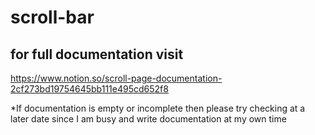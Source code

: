 # scroll-bar


## for full documentation visit

https://www.notion.so/scroll-page-documentation-2cf273bd19754645bb111e495cd652f8


*If documentation is empty or incomplete then please try checking at a later date since I am busy and write documentation at my own time
